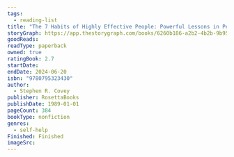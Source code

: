 ```yaml
---
tags:
  - reading-list
title: "The 7 Habits of Highly Effective People: Powerful Lessons in Personal Change"
storyGraph: https://app.thestorygraph.com/books/6260b186-a2b2-4b2b-9b95-27908ab61f36
goodReads:
readType: paperback
owned: true
ratingBook: 2.7
startDate:
endDate: 2024-06-20
isbn: "9780795323430"
author:
  - Stephen R. Covey
publisher: RosettaBooks
publishDate: 1989-01-01
pageCount: 384
bookType: nonfiction
genres:
  - self-help
Finished: Finished
imageSrc:
---
```

